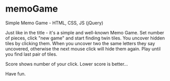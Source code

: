 # memoGame
Simple Memo Game - HTML, CSS, JS (jQuery)

Just like in the title - it's a simple and well-known Memo Game. Set number of pieces, click "new game" and start finding twin tiles. You uncover hidden tiles by clicking them. When you uncover two the same letters they say uncovered, otherwise the next mouse click will hide them again. Play until you find last pair of tiles.

Score shows number of your click. Lower score is better...

Have fun.
